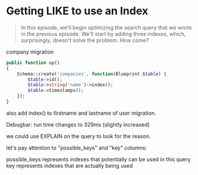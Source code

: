 # Getting LIKE to use an Index

> In this episode, we'll begin optimizing the search query that we wrote in the previous episode. We'll start by adding three indexes, which, surprisingly, doesn't solve the problem. How come?

company migration

```php
public function up()
{
    Schema::create('companies', function(Blueprint $table) {
        $table->id();
        $table->string('name')->index();
        $table->timestamps();
    });
}
```

also add index() to firstname and lastname of user migration.

Debugbar: run time changes to 329ms (slightly increased)

we could use EXPLAIN on the query to look for the reason.

let's pay attention to "possible_keys" and "key" columns:

possible_keys represents indexes that potentially can be used in this query
key represents indexes that are actually being used
